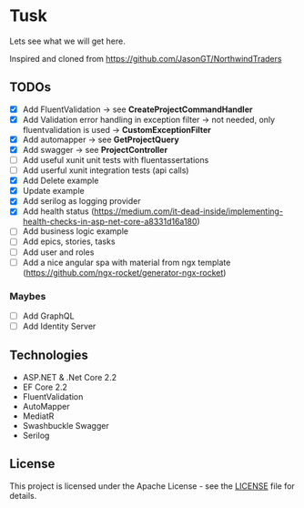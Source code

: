 # Tusk
Lets see what we will get here.

Inspired and cloned from https://github.com/JasonGT/NorthwindTraders


## TODOs

  * [x] Add FluentValidation -> see **CreateProjectCommandHandler**
  * [x] Add Validation error handling in exception filter -> not needed, only fluentvalidation is used -> **CustomExceptionFilter**
  * [x] Add automapper -> see **GetProjectQuery**
  * [x] Add swagger ->  see **ProjectController**
  * [ ] Add useful xunit unit tests with fluentassertations
  * [ ] Add userful xunit integration tests (api calls)
  * [x] Add Delete example
  * [x] Update example
  * [x] Add serilog as logging provider
  * [x] Add health status (https://medium.com/it-dead-inside/implementing-health-checks-in-asp-net-core-a8331d16a180)
  * [ ] Add business logic example
  * [ ] Add epics, stories, tasks
  * [ ] Add user and roles
  * [ ] Add a nice angular spa with material from ngx template (https://github.com/ngx-rocket/generator-ngx-rocket)

### Maybes

  * [ ] Add GraphQL
  * [ ] Add Identity Server

## Technologies

  * ASP.NET & .Net Core 2.2
  * EF Core 2.2
  * FluentValidation
  * AutoMapper
  * MediatR
  * Swashbuckle Swagger
  * Serilog

## License

This project is licensed under the Apache License - see the [LICENSE](https://github.com/FJuette/tusk/blob/master/LICENSE) file for details.